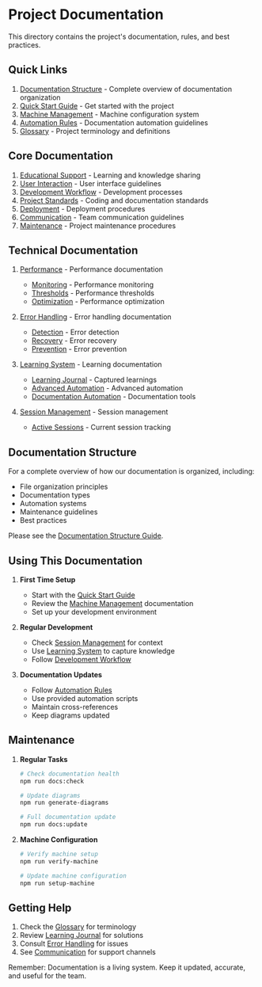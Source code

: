 # Project Documentation

This directory contains the project's documentation, rules, and best practices.

## Quick Links

1. [Documentation Structure](./documentation-structure.md) - Complete overview of documentation organization
2. [Quick Start Guide](./quick-start.md) - Get started with the project
3. [Machine Management](./machine-management.md) - Machine configuration system
4. [Automation Rules](./automation-rules.md) - Documentation automation guidelines
5. [Glossary](./glossary.md) - Project terminology and definitions

## Core Documentation

1. [Educational Support](./educational-support.md) - Learning and knowledge sharing
2. [User Interaction](./user-interaction.md) - User interface guidelines
3. [Development Workflow](./development-workflow.md) - Development processes
4. [Project Standards](./project-standards.md) - Coding and documentation standards
5. [Deployment](./deployment.md) - Deployment procedures
6. [Communication](./communication.md) - Team communication guidelines
7. [Maintenance](./maintenance.md) - Project maintenance procedures

## Technical Documentation

1. [Performance](./performance/README.md) - Performance documentation
   - [Monitoring](./performance/monitoring.md) - Performance monitoring
   - [Thresholds](./performance/thresholds.md) - Performance thresholds
   - [Optimization](./performance/optimization.md) - Performance optimization

2. [Error Handling](./errors/README.md) - Error handling documentation
   - [Detection](./errors/detection.md) - Error detection
   - [Recovery](./errors/recovery.md) - Error recovery
   - [Prevention](./errors/prevention.md) - Error prevention

3. [Learning System](./learning/README.md) - Learning documentation
   - [Learning Journal](./learning/learning-journal.md) - Captured learnings
   - [Advanced Automation](./learning/advanced-automation.md) - Advanced automation
   - [Documentation Automation](./learning/documentation-automation.md) - Documentation tools

4. [Session Management](./sessions/README.md) - Session management
   - [Active Sessions](../SESSIONS.md) - Current session tracking

## Documentation Structure

For a complete overview of how our documentation is organized, including:
- File organization principles
- Documentation types
- Automation systems
- Maintenance guidelines
- Best practices

Please see the [Documentation Structure Guide](./documentation-structure.md).

## Using This Documentation

1. **First Time Setup**
   - Start with the [Quick Start Guide](./quick-start.md)
   - Review the [Machine Management](./machine-management.md) documentation
   - Set up your development environment

2. **Regular Development**
   - Check [Session Management](./sessions/README.md) for context
   - Use [Learning System](./learning/README.md) to capture knowledge
   - Follow [Development Workflow](./development-workflow.md)

3. **Documentation Updates**
   - Follow [Automation Rules](./automation-rules.md)
   - Use provided automation scripts
   - Maintain cross-references
   - Keep diagrams updated

## Maintenance

1. **Regular Tasks**
   ```bash
   # Check documentation health
   npm run docs:check
   
   # Update diagrams
   npm run generate-diagrams
   
   # Full documentation update
   npm run docs:update
   ```

2. **Machine Configuration**
   ```bash
   # Verify machine setup
   npm run verify-machine
   
   # Update machine configuration
   npm run setup-machine
   ```

## Getting Help

1. Check the [Glossary](./glossary.md) for terminology
2. Review [Learning Journal](./learning/learning-journal.md) for solutions
3. Consult [Error Handling](./errors/README.md) for issues
4. See [Communication](./communication.md) for support channels

Remember: Documentation is a living system. Keep it updated, accurate, and useful for the team. 